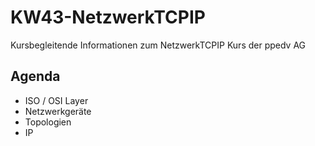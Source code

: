 # KW43-NetzwerkTCPIP
Kursbegleitende Informationen zum NetzwerkTCPIP Kurs der ppedv AG

## Agenda
- ISO / OSI Layer
- Netzwerkgeräte
- Topologien
- IP
